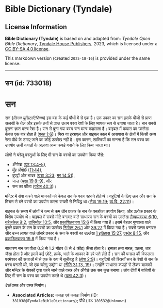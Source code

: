 # Bible Dictionary (Tyndale)

## License Information

**Bible Dictionary (Tyndale)** is based on and adapted from: _Tyndale Open Bible Dictionary_, [Tyndale House Publishers](https://tyndaleopenresources.com/), 2023, which is licensed under a [CC BY-SA 4.0 license](https://creativecommons.org/licenses/by-sa/4.0/legalcode.en).

This markdown version (created `2025-10-16`) is provided under the same license.



--------------------------------

## सन (id: 733018)

सन
==

सन (*लिनम यूसिटाटिसिमम*) इस वंश के कई पौधों में से एक है। एक प्रकार का सन इसके बीजों से प्राप्त अलसी के तेल और इसके तनों से प्राप्त उत्तम वस्त्र रेशों के लिए व्यापक रूप से उगाया जाता है। सन सबसे पुराना ज्ञात वस्त्र रेशा है। सन से बुना गया वस्त्र सन वस्त्र कहलाता है। बाइबल में कपास का उल्लेख केवल एक बार होता है ([एस्त 1:6](https://ref.ly/Esth1:6))। मिस्र या इस्राएल और बाइबल काल में आसपास के क्षेत्रों में किसी अन्य रेशा पौधे के उगाए जाने का कोई उल्लेख नहीं है। इस कारण, शास्त्रियों का मानना है कि सन वस्त्र का उपयोग ऊनी कपड़ों के अलावा अन्य कपड़े बनाने के लिए किया जाता था।

लोगों ने घरेलू वस्तुओं के लिए भी सन के वस्त्रों का उपयोग किया जैसे:

* अँगोछा ([यूह 13:4–5](https://ref.ly/John13:4-John13:5)),
* मुँह अँगोछे ([11:44](https://ref.ly/John11:44)),
* दुपट्टों और चादर ([यशा 3:23](https://ref.ly/Isa3:23); [मर 14:51](https://ref.ly/Mark14:51)),
* जाल ([यशा 19:8–9](https://ref.ly/Isa19:8-Isa19:9)), और
* सन का फीता ([यहेज 40:3](https://ref.ly/Ezek40:3))।

मन्दिर में सेवा करने वाले याजकों को केवल सन के वस्त्र पहनने होते थे। यहूदियों के लिए ऊन और सन के मिश्रण से बने वस्त्रों का उपयोग करना सख्ती से निषिद्ध था ([लैव्य 19:19](https://ref.ly/Lev19:19); [व्य.वि. 22:11](https://ref.ly/Deut22:11))।

बाइबल के समय में लोगों ने कम से कम तीन प्रकार के सन के वस्त्रोंका उपयोग किया, और प्रत्येक प्रकार के विशेष उपयोग थे। बाइबल में सबसे मोटे बनावट वाले साधारण सन के वस्त्रों का उल्लेख [लैव्यव्यवस्था 6:10](https://ref.ly/Lev6:10), [यहेजकेल 9:2](https://ref.ly/Ezek9:2), [दानिय्येल 10:5](https://ref.ly/Dan10:5), और [प्रकाशितवाक्य 15:6](https://ref.ly/Rev15:6) में किया गया है। इसमें बेहतर गुणवत्ता वाले दूसरे प्रकार के सन के वस्त्रों का उल्लेख [निर्गमन 26:1](https://ref.ly/Exod26:1) और [39:27](https://ref.ly/Exod39:27) में किया गया है। सबसे उत्तम बनावट और उच्च लागत वाले तीसरे प्रकार के सन के वस्त्रों का उल्लेख [1 इतिहास 15:27](https://ref.ly/1Chr15:27), [एस्तेर 8:15](https://ref.ly/Esth8:15), और [प्रकाशितवाक्य 19:8](https://ref.ly/Rev19:8) में किया गया है।

साधारण सन का पौधा 0\.3 से 1\.2 मीटर (1 से 4 फीट) ऊँचा होता है। इसका तना सरल, पतला, तार जैसा होता है और इसमें कई छोटे, हल्के, भाले के आकार के हरे पत्ते होते हैं। सन की फसल की विफलता परमेश्वर की सजाओं में से एक के रूप में सूचीबद्ध है ([होश 2:9](https://ref.ly/Hos2:9))। यहूदियों की स्त्रियाँ सन के रेशों से सन के वस्त्र बनाती थीं, जो एक घरेलू उद्योग था ([नीति 31:13, 19](https://ref.ly/Prov31:13,Prov31:19))। उन्होंने साधारण कपड़ों से लेकर याजकों और मन्दिर के सेवकों द्वारा पहने जाने वाले वस्त्र और अँगोछे तक सब कुछ बनाया। लोग दीपों में बातियों के लिए भी सन के वस्त्र का उपयोग करते थे ([यशा 42:3](https://ref.ly/Isa42:3))।

*देखें* वस्त्र और वस्त्र निर्माण।

* **Associated Articles:** कपड़ा एवं कपड़ा निर्माण (ID: `381038@TyndaleBibleDictionary`); पौधे (ID: `180532@Unknown`)


